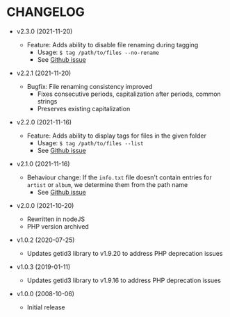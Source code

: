# CHANGELOG

- v2.3.0 (2021-11-20)

  - Feature: Adds ability to disable file renaming during tagging
    - Usage: `$ tag /path/to/files --no-rename`
    - See [Github issue](https://github.com/kpander/mp3tag/issues/8)

- v2.2.1 (2021-11-20)

  - Bugfix: File renaming consistency improved
    - Fixes consecutive periods, capitalization after periods, common strings
    - Preserves existing capitalization

- v2.2.0 (2021-11-16)

  - Feature: Adds ability to display tags for files in the given folder
    - Usage: `$ tag /path/to/files --list`
    - See [Github issue](https://github.com/kpander/mp3tag/issues/4)

- v2.1.0 (2021-11-16)

  - Behaviour change: If the `info.txt` file doesn't contain entries for `artist` or `album`, we determine them from the path name
    - See [Github issue](https://github.com/kpander/mp3tag/issues/1)

- v2.0.0 (2021-10-20)

  - Rewritten in nodeJS
  - PHP version archived

- v1.0.2 (2020-07-25)

  - Updates getid3 library to v1.9.20 to address PHP deprecation issues

- v1.0.3 (2019-01-11)

  - Updates getid3 library to v1.9.16 to address PHP deprecation issues

- v1.0.0 (2008-10-06)

  - Initial release
